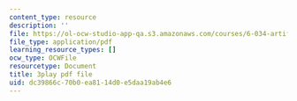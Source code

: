 ```yaml
---
content_type: resource
description: ''
file: https://ol-ocw-studio-app-qa.s3.amazonaws.com/courses/6-034-artificial-intelligence-fall-2010/dc39866c70b0ea8114d0e5daa19ab4e6_ZZmzMJB-tow.pdf
file_type: application/pdf
learning_resource_types: []
ocw_type: OCWFile
resourcetype: Document
title: 3play pdf file
uid: dc39866c-70b0-ea81-14d0-e5daa19ab4e6
---
```

